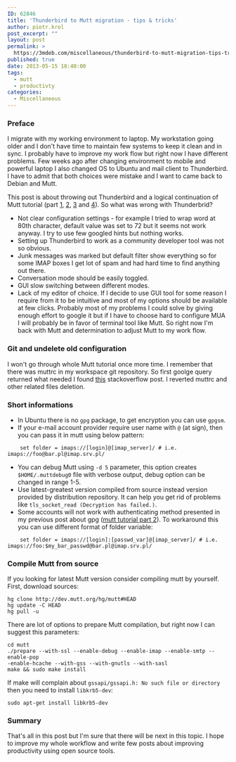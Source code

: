 ```yaml
---
ID: 62846
title: 'Thunderbird to Mutt migration - tips & tricks'
author: piotr.krol
post_excerpt: ""
layout: post
permalink: >
  https://3mdeb.com/miscellaneous/thunderbird-to-mutt-migration-tips-tricks/
published: true
date: 2013-05-15 18:40:00
tags:
  - mutt
  - productivty
categories:
  - Miscellaneous
---
```

### Preface

I migrate with my working environment to laptop. My workstation going older and
I don't have time to maintain few systems to keep it clean and in sync. I
probably have to improve my work flow but right now I have different problems.
Few weeks ago after changing environment to mobile and powerful laptop I also
changed OS to Ubuntu and mail client to Thunderbird. I have to admit that both
choices were mistake and I want to came back to Debian and Mutt.

This post is about throwing out Thunderbird and a logical continuation of Mutt
tutorial (part [1][1], [2][2], [3][3] and [4][4]). So what was wrong with
Thunderbrid?

*   Not clear configuration settings - for example I tried to wrap word at 80th
character, default value was set to 72 but it seems not work anyway. I try to
use few googled hints but nothing works.
*   Setting up Thunderbird to work as a community developer tool was not so
obvious.
*   Junk messages was marked but default filter show everything so for some IMAP
boxes I get lot of spam and had hard time to find anything out there.
*   Conversation mode should be easily toggled.
*   GUI slow switching between different modes.
*   Lack of my editor of choice. If I decide to use GUI tool for some reason I
require from it to be intuitive and most of my options should be available at
few clicks. Probably most of my problems I could solve by giving enough effort
to google it but if I have to choose hard to configure MUA I will probably be in
favor of terminal tool like Mutt. So right now I'm back with Mutt and
determination to adjust Mutt to my work flow.

### Git and undelete old configuration

I won't go through whole Mutt tutorial once more time. I remember that there was
muttrc in my workspace git repository. So first goolge query returned what
needed I found [this][5] stackoverflow post. I reverted muttrc and other related
files deletion.

### Short informations

*   In Ubuntu there is no `gpg` package, to get encryption you can use `gpgsm`.
*   If your e-mail account provider require user name with `@` (at sign), then
you can pass it in mutt using below pattern:

```
    set folder = imaps://[login]@[imap_server]/ # i.e. imaps://foo@bar.pl@imap.srv.pl/
```

*   You can debug Mutt using `-d 5` parameter, this option creates
`$HOME/.muttdebug0` file with verbose output, debug option can be changed in
range 1-5.
*   Use latest-greatest version compiled from source instead version provided by
distribution repository. It can help you get rid of problems like `tls_socket_read
(Decryption has failed.)`.
*   Some accounts will not work with authenticating method presented in my
previous post about gpg ([mutt tutorial part 2][2]). To workaround this you can
use different format of folder variable:

```
    set folder = imaps://[login]:[passwd_var]@[imap_server]/ # i.e. imaps://foo:$my_bar_passwd@bar.pl@imap.srv.pl/
```

### Compile Mutt from source

If you looking for latest Mutt version consider compiling mutt by yourself.
First, download sources:

    hg clone http://dev.mutt.org/hg/mutt#HEAD
    hg update -C HEAD
    hg pull -u

There are lot of options to prepare Mutt compilation, but right now I can
suggest this parameters:

    cd mutt
    ./prepare --with-ssl --enable-debug --enable-imap --enable-smtp --enable-pop
    -enable-hcache --with-gss --with-gnutls --with-sasl
    make && sudo make install

If make will complain about `gssapi/gssapi.h: No such file or directory` then
you need to install `libkrb5-dev`:

    sudo apt-get install libkrb5-dev


### Summary

That's all in this post but I'm sure that there will be next in this topic. I
hope to improve my whole workflow and write few posts about improving
productivity using open source tools.

 [1]: /2012/05/13/mutt-tutorial-part-1-setup-imap-account
 [2]: /2012/05/13/mutt-tutorial-part-2-secure-login
 [3]: /2012/05/13/mutt-tutorial-part-3-sidebar-urls-in-e
 [4]: /2012/05/13/mutt-tutorial-part-4-html-mails-address
 [5]: http://stackoverflow.com/questions/953481/restore-a-deleted-file-in-a-git-repo
